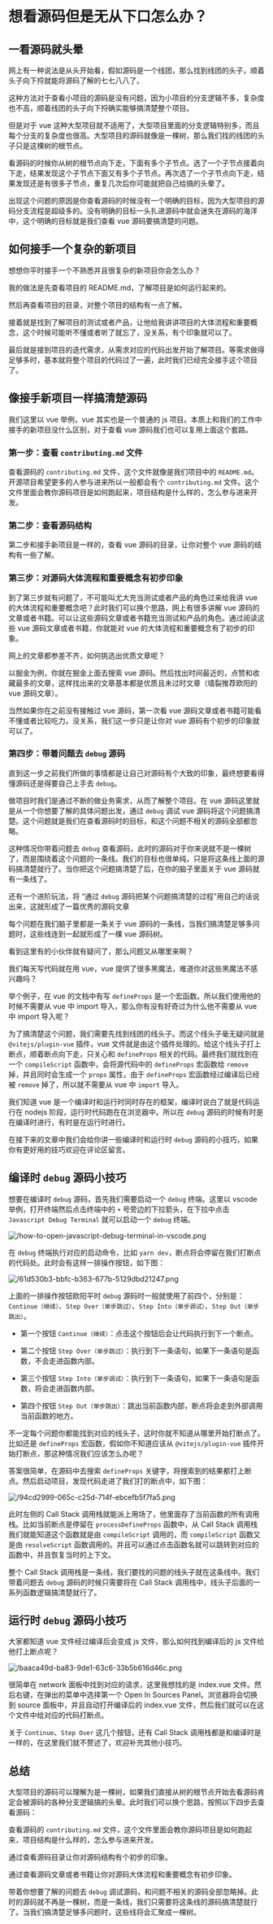 # 想看源码但是无从下口怎么办？

<article-info/>

## 一看源码就头晕

网上有一种说法是从头开始看，假如源码是一个线团，那么找到线团的头子，顺着头子向下捋就能将源码了解的七七八八了。

这种方法对于查看小项目的源码是没有问题，因为小项目的分支逻辑不多，复杂度也不高，顺着线团的头子向下捋确实能够搞清楚整个项目。

但是对于 vue 这种大型项目就不适用了，大型项目里面的分支逻辑特别多，而且每个分支的复杂度也很高。大型项目的源码就像是一棵树，那么我们找的线团的头子只是这棵树的根节点。

看源码的时候你从树的根节点向下走，下面有多个子节点。选了一个子节点接着向下走，结果发现这个子节点下面又有多个子节点。再次选了一个子节点向下走，结果发现还是有很多子节点，重复几次后你可能就把自己给搞的头晕了。

出现这个问题的原因是你查看源码的时候没有一个明确的目标，因为大型项目的源码分支流程是超级多的。没有明确的目标一头扎进源码中就会迷失在源码的海洋中，这个明确的目标就是我们查看 vue 源码要搞清楚的问题。

## 如何接手一个复杂的新项目

想想你平时接手一个不熟悉并且很复杂的新项目你会怎么办？

我的做法是先查看项目的 README.md，了解项目是如何运行起来的。

然后再查看项目的目录，对整个项目的结构有一点了解。

接着就是找到了解项目的测试或者产品，让他给我讲讲项目的大体流程和重要概念，这个时候可能听不懂或者听了就忘了，没关系，有个印象就可以了。

最后就是接到项目的迭代需求，从需求对应的代码出发开始了解项目。等需求做得足够多时，基本就将整个项目的代码过了一遍，此时我们已经完全接手这个项目了。

## 像接手新项目一样搞清楚源码

我们这里以 vue 举例，vue 其实也是一个普通的 js 项目。本质上和我们的工作中接手的新项目没什么区别，对于查看 vue 源码我们也可以复用上面这个套路。

### 第一步：查看 `contributing.md` 文件

查看源码的 `contributing.md` 文件，这个文件就像是我们项目中的 `README.md`。开源项目希望更多的人参与进来所以一般都会有个 `contributing.md` 文件。这个文件里面会教你源码项目是如何跑起来，项目结构是什么样的，怎么参与进来开发。

### 第二步：查看源码结构

第二步和接手新项目是一样的，查看 vue 源码的目录，让你对整个 vue 源码的结构有一些了解。

### 第三步：对源码大体流程和重要概念有初步印象

到了第三步就有问题了，不可能叫尤大充当测试或者产品的角色过来给我讲 vue 的大体流程和重要概念吧？此时我们可以换个思路，网上有很多讲解 vue 源码的文章或者书籍。可以让这些源码文章或者书籍充当测试和产品的角色。通过阅读这些 vue 源码文章或者书籍，你就能对 vue 的大体流程和重要概念有了初步的印象。

网上的文章都参差不齐，如何挑选出优质文章呢？

以掘金为例，你就在掘金上面去搜索 vue 源码。然后找出时间最近的，点赞和收藏最多的文章，这样找出来的文章基本都是优质且未过时文章（墙裂推荐欧阳的 vue 源码文章）。

当然如果你在之前没有接触过 vue 源码，第一次看 vue 源码文章或者书籍可能看不懂或者比较吃力。没关系，我们这一步只是让你对 vue 源码有个初步的印象就可以了。

### 第四步：带着问题去 `debug` 源码

直到这一步之前我们所做的事情都是让自己对源码有个大致的印象，最终想要看得懂源码还是得要自己上手去 `debug`。

做项目时我们是通过不断的做业务需求，从而了解整个项目。在 vue 源码这里就是从一个你想要了解的具体问题出发，通过 `debug` 调试 vue 源码将这个问题搞清楚。这个问题就是我们在查看源码时的目标，和这个问题不相关的源码全部都忽略。

这种情况你带着问题去 `debug` 查看源码，此时的源码对于你来说就不是一棵树了，而是围绕着这个问题的一条线。我们的目标也很单纯，只是将这条线上面的源码搞清楚就行了。当你把这个问题搞清楚了后，在你的脑子里面关于 vue 源码就有一条线了。

还有一个进阶玩法，将 <imp-text-success>“通过 `debug` 源码把某个问题搞清楚的过程”</imp-text-success>用自己的话说出来，这就形成了一篇优秀的源码文章

每个问题在我们脑子里都是一条关于 vue 源码的一条线，当我们搞清楚足够多问题时，这些线连到一起就形成了一棵 vue 源码树。

看到这里有的小伙伴就有疑问了，那么问题又从哪里来啊？

我们每天写代码就在用 vue，vue 提供了很多黑魔法，难道你对这些黑魔法不感兴趣吗？

举个例子，在 vue 的文档中有写 `defineProps` 是一个宏函数。所以我们使用他的时候不需要从 vue 中 import 导入，那么你有没有好奇过为什么他不需要从 vue 中 import 导入呢？

为了搞清楚这个问题，我们需要先找到线团的线头子。而这个线头子毫无疑问就是 `@vitejs/plugin-vue` 插件，vue 文件就是由这个插件处理的。给这个线头子打上断点，顺着断点向下走，只关心和 `defineProps` 相关的代码。最终我们就找到在一个 `compileScript` 函数中，会将源代码中的 `defineProps` 宏函数给 `remove` 掉，并且同时会生成一个 `props` 属性，由于 `defineProps` 宏函数经过编译后已经被 `remove` 掉了，所以就不需要从 vue 中 `import` 导入。

我们知道 vue 是一个编译时和运行时同时存在的框架，编译时说白了就是代码运行在 nodejs 阶段，运行时代码跑在在浏览器中。所以在 `debug` 源码的时候有时是在编译时进行，有时是在运行时进行。

在接下来的文章中我们会给你讲一些编译时和运行时 `debug` 源码的小技巧，如果你有更好用的技巧欢迎在评论区留言。

## 编译时 `debug` 源码小技巧

想要在编译时 `debug` 源码，首先我们需要启动一个 `debug` 终端。这里以 vscode 举例，打开终端然后点击终端中的 `+` 号旁边的下拉箭头，在下拉中点击 `Javascript Debug Terminal` 就可以启动一个 `debug` 终端。

![/how-to-open-javascript-debug-terminal-in-vscode.png](/how-to-open-javascript-debug-terminal-in-vscode.png)

在 `debug` 终端执行对应的启动命令，比如 `yarn dev`，断点将会停留在我们打断点的代码处。此时会有这样一排操作按钮，如下图：

![/61d530b3-bbfc-b363-677b-5129dbd21247.png](/61d530b3-bbfc-b363-677b-5129dbd21247.png)

上面的一排操作按钮欧阳平时 `debug` 源码时一般就使用了前四个，分别是：`Continue（继续）`、`Step Over（单步跳过）`、`Step Into（单步调试）`、`Step Out（单步跳出）`。

- 第一个按钮 `Continue（继续）`：点击这个按钮后会让代码执行到下一个断点。

- 第二个按钮 `Step Over（单步跳过）`：执行到下一条语句，如果下一条语句是函数，<imp-text-success>不会走进函数内部</imp-text-success>。

- 第三个按钮 `Step Into（单步调试）`：执行到下一条语句，如果下一条语句是函数，<imp-text-success>将会走进函数内部</imp-text-success>。

- 第四个按钮 `Step Out（单步跳出）`：跳出当前函数内部，断点将会走到外部调用当前函数的地方。

不一定每个问题你都能找到对应的线头子，这时你就不知道从哪里开始打断点了。比如还是 `defineProps` 宏函数，假如你不知道应该从 `@vitejs/plugin-vue` 插件开始打断点，那这种情况我们应该怎么办呢？

答案很简单，在源码中去搜索 `defineProps` 关键字，将搜索到的结果都打上断点。然后启动项目，发现代码走进了我们打的断点中，如下图：

![/94cd2999-065c-c25d-714f-ebcefb5f7fa5.png](/94cd2999-065c-c25d-714f-ebcefb5f7fa5.png)

此时左侧的 <imp-text-warning>Call Stack</imp-text-warning> 调用栈就能派上用场了，他里面存了当前函数的所有调用栈。比如当前断点是停留在 `processDefineProps` 函数中，从 <imp-text-warning>Call Stack</imp-text-warning> 调用栈我们就能知道这个函数就是由 `compileScript` 调用的，而 `compileScript` 函数又是由 `resolveScript` 函数调用的。并且可以通过点击函数名就可以跳转到对应的函数中，并且恢复当时的上下文。

整个 <imp-text-warning>Call Stack</imp-text-warning> 调用栈是一条线，我们要找的问题的线头子就在这条线中。我们带着问题去 `debug` 源码的时候只需要将在 <imp-text-warning>Call Stack</imp-text-warning> 调用栈中，线头子后面的一系列函数逻辑搞清楚就行了。

## 运行时 `debug` 源码小技巧

大家都知道 vue 文件经过编译后会变成 js 文件，那么如何找到编译后的 js 文件给他打上断点呢？

![/baaca49d-ba83-9de1-63c6-33b5b616d46c.png](/baaca49d-ba83-9de1-63c6-33b5b616d46c.png)

很简单在 <imp-text-warning>network</imp-text-warning> 面板中找到对应的请求，这里我想找的是 index.vue 文件。然后右键，在弹出的菜单中选择第一个 <imp-text-warning>Open In Sources Panel</imp-text-warning>。浏览器将会切换到 <imp-text-warning>source</imp-text-warning> 面板中，并且自动打开编译后的 index.vue 文件，然后我们就可以在这个文件中给对应的代码打断点。

关于 `Continue`、`Step Over` 这几个按钮，还有 <imp-text-warning>Call Stack</imp-text-warning> 调用栈都是和编译时是一样的，在这里我们就不赘述了，欢迎补充其他小技巧。

## 总结

大型项目的源码可以理解为是一棵树，如果我们直接从树的根节点开始去看源码肯定会被源码的各种分支逻辑搞的头晕。此时我们可以换个思路，按照以下四步去查看源码：

查看源码的 `contributing.md` 文件，这个文件里面会教你源码项目是如何跑起来，项目结构是什么样的，怎么参与进来开发。

通过查看源码目录让你对源码结构有个初步的印象。

通过查看源码文章或者书籍让你对源码大体流程和重要概念有初步印象。

带着你想要了解的问题去 `debug` 调试源码，和问题不相关的源码全部忽略掉。此时的源码就不再是一棵树，而是一条线，我们只需要将这条线的源码搞清楚就行了。当我们搞清楚足够多问题时，这些线将会汇聚成一棵树。
